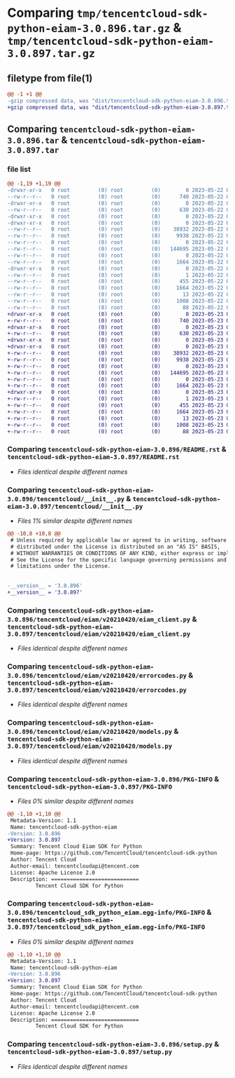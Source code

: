 # Comparing `tmp/tencentcloud-sdk-python-eiam-3.0.896.tar.gz` & `tmp/tencentcloud-sdk-python-eiam-3.0.897.tar.gz`

## filetype from file(1)

```diff
@@ -1 +1 @@
-gzip compressed data, was "dist/tencentcloud-sdk-python-eiam-3.0.896.tar", last modified: Mon May 22 00:22:35 2023, max compression
+gzip compressed data, was "dist/tencentcloud-sdk-python-eiam-3.0.897.tar", last modified: Tue May 23 02:22:02 2023, max compression
```

## Comparing `tencentcloud-sdk-python-eiam-3.0.896.tar` & `tencentcloud-sdk-python-eiam-3.0.897.tar`

### file list

```diff
@@ -1,19 +1,19 @@
-drwxr-xr-x   0 root         (0) root         (0)        0 2023-05-22 00:22:35.000000 tencentcloud-sdk-python-eiam-3.0.896/
--rw-r--r--   0 root         (0) root         (0)      740 2023-05-22 00:22:35.000000 tencentcloud-sdk-python-eiam-3.0.896/README.rst
-drwxr-xr-x   0 root         (0) root         (0)        0 2023-05-22 00:22:35.000000 tencentcloud-sdk-python-eiam-3.0.896/tencentcloud/
--rw-r--r--   0 root         (0) root         (0)      630 2023-05-22 00:22:35.000000 tencentcloud-sdk-python-eiam-3.0.896/tencentcloud/__init__.py
-drwxr-xr-x   0 root         (0) root         (0)        0 2023-05-22 00:22:35.000000 tencentcloud-sdk-python-eiam-3.0.896/tencentcloud/eiam/
-drwxr-xr-x   0 root         (0) root         (0)        0 2023-05-22 00:22:35.000000 tencentcloud-sdk-python-eiam-3.0.896/tencentcloud/eiam/v20210420/
--rw-r--r--   0 root         (0) root         (0)    38932 2023-05-22 00:22:35.000000 tencentcloud-sdk-python-eiam-3.0.896/tencentcloud/eiam/v20210420/eiam_client.py
--rw-r--r--   0 root         (0) root         (0)     9938 2023-05-22 00:22:35.000000 tencentcloud-sdk-python-eiam-3.0.896/tencentcloud/eiam/v20210420/errorcodes.py
--rw-r--r--   0 root         (0) root         (0)        0 2023-05-22 00:22:35.000000 tencentcloud-sdk-python-eiam-3.0.896/tencentcloud/eiam/v20210420/__init__.py
--rw-r--r--   0 root         (0) root         (0)   144695 2023-05-22 00:22:35.000000 tencentcloud-sdk-python-eiam-3.0.896/tencentcloud/eiam/v20210420/models.py
--rw-r--r--   0 root         (0) root         (0)        0 2023-05-22 00:22:35.000000 tencentcloud-sdk-python-eiam-3.0.896/tencentcloud/eiam/__init__.py
--rw-r--r--   0 root         (0) root         (0)     1664 2023-05-22 00:22:35.000000 tencentcloud-sdk-python-eiam-3.0.896/PKG-INFO
-drwxr-xr-x   0 root         (0) root         (0)        0 2023-05-22 00:22:35.000000 tencentcloud-sdk-python-eiam-3.0.896/tencentcloud_sdk_python_eiam.egg-info/
--rw-r--r--   0 root         (0) root         (0)        1 2023-05-22 00:22:35.000000 tencentcloud-sdk-python-eiam-3.0.896/tencentcloud_sdk_python_eiam.egg-info/dependency_links.txt
--rw-r--r--   0 root         (0) root         (0)      455 2023-05-22 00:22:35.000000 tencentcloud-sdk-python-eiam-3.0.896/tencentcloud_sdk_python_eiam.egg-info/SOURCES.txt
--rw-r--r--   0 root         (0) root         (0)     1664 2023-05-22 00:22:35.000000 tencentcloud-sdk-python-eiam-3.0.896/tencentcloud_sdk_python_eiam.egg-info/PKG-INFO
--rw-r--r--   0 root         (0) root         (0)       13 2023-05-22 00:22:35.000000 tencentcloud-sdk-python-eiam-3.0.896/tencentcloud_sdk_python_eiam.egg-info/top_level.txt
--rw-r--r--   0 root         (0) root         (0)     1008 2023-05-22 00:22:35.000000 tencentcloud-sdk-python-eiam-3.0.896/setup.py
--rw-r--r--   0 root         (0) root         (0)       88 2023-05-22 00:22:35.000000 tencentcloud-sdk-python-eiam-3.0.896/setup.cfg
+drwxr-xr-x   0 root         (0) root         (0)        0 2023-05-23 02:22:02.000000 tencentcloud-sdk-python-eiam-3.0.897/
+-rw-r--r--   0 root         (0) root         (0)      740 2023-05-23 02:22:02.000000 tencentcloud-sdk-python-eiam-3.0.897/README.rst
+drwxr-xr-x   0 root         (0) root         (0)        0 2023-05-23 02:22:02.000000 tencentcloud-sdk-python-eiam-3.0.897/tencentcloud/
+-rw-r--r--   0 root         (0) root         (0)      630 2023-05-23 02:22:02.000000 tencentcloud-sdk-python-eiam-3.0.897/tencentcloud/__init__.py
+drwxr-xr-x   0 root         (0) root         (0)        0 2023-05-23 02:22:02.000000 tencentcloud-sdk-python-eiam-3.0.897/tencentcloud/eiam/
+drwxr-xr-x   0 root         (0) root         (0)        0 2023-05-23 02:22:02.000000 tencentcloud-sdk-python-eiam-3.0.897/tencentcloud/eiam/v20210420/
+-rw-r--r--   0 root         (0) root         (0)    38932 2023-05-23 02:22:02.000000 tencentcloud-sdk-python-eiam-3.0.897/tencentcloud/eiam/v20210420/eiam_client.py
+-rw-r--r--   0 root         (0) root         (0)     9938 2023-05-23 02:22:02.000000 tencentcloud-sdk-python-eiam-3.0.897/tencentcloud/eiam/v20210420/errorcodes.py
+-rw-r--r--   0 root         (0) root         (0)        0 2023-05-23 02:22:02.000000 tencentcloud-sdk-python-eiam-3.0.897/tencentcloud/eiam/v20210420/__init__.py
+-rw-r--r--   0 root         (0) root         (0)   144695 2023-05-23 02:22:02.000000 tencentcloud-sdk-python-eiam-3.0.897/tencentcloud/eiam/v20210420/models.py
+-rw-r--r--   0 root         (0) root         (0)        0 2023-05-23 02:22:02.000000 tencentcloud-sdk-python-eiam-3.0.897/tencentcloud/eiam/__init__.py
+-rw-r--r--   0 root         (0) root         (0)     1664 2023-05-23 02:22:02.000000 tencentcloud-sdk-python-eiam-3.0.897/PKG-INFO
+drwxr-xr-x   0 root         (0) root         (0)        0 2023-05-23 02:22:02.000000 tencentcloud-sdk-python-eiam-3.0.897/tencentcloud_sdk_python_eiam.egg-info/
+-rw-r--r--   0 root         (0) root         (0)        1 2023-05-23 02:22:02.000000 tencentcloud-sdk-python-eiam-3.0.897/tencentcloud_sdk_python_eiam.egg-info/dependency_links.txt
+-rw-r--r--   0 root         (0) root         (0)      455 2023-05-23 02:22:02.000000 tencentcloud-sdk-python-eiam-3.0.897/tencentcloud_sdk_python_eiam.egg-info/SOURCES.txt
+-rw-r--r--   0 root         (0) root         (0)     1664 2023-05-23 02:22:02.000000 tencentcloud-sdk-python-eiam-3.0.897/tencentcloud_sdk_python_eiam.egg-info/PKG-INFO
+-rw-r--r--   0 root         (0) root         (0)       13 2023-05-23 02:22:02.000000 tencentcloud-sdk-python-eiam-3.0.897/tencentcloud_sdk_python_eiam.egg-info/top_level.txt
+-rw-r--r--   0 root         (0) root         (0)     1008 2023-05-23 02:22:02.000000 tencentcloud-sdk-python-eiam-3.0.897/setup.py
+-rw-r--r--   0 root         (0) root         (0)       88 2023-05-23 02:22:02.000000 tencentcloud-sdk-python-eiam-3.0.897/setup.cfg
```

### Comparing `tencentcloud-sdk-python-eiam-3.0.896/README.rst` & `tencentcloud-sdk-python-eiam-3.0.897/README.rst`

 * *Files identical despite different names*

### Comparing `tencentcloud-sdk-python-eiam-3.0.896/tencentcloud/__init__.py` & `tencentcloud-sdk-python-eiam-3.0.897/tencentcloud/__init__.py`

 * *Files 1% similar despite different names*

```diff
@@ -10,8 +10,8 @@
 # Unless required by applicable law or agreed to in writing, software
 # distributed under the License is distributed on an "AS IS" BASIS,
 # WITHOUT WARRANTIES OR CONDITIONS OF ANY KIND, either express or implied.
 # See the License for the specific language governing permissions and
 # limitations under the License.
 
 
-__version__ = '3.0.896'
+__version__ = '3.0.897'
```

### Comparing `tencentcloud-sdk-python-eiam-3.0.896/tencentcloud/eiam/v20210420/eiam_client.py` & `tencentcloud-sdk-python-eiam-3.0.897/tencentcloud/eiam/v20210420/eiam_client.py`

 * *Files identical despite different names*

### Comparing `tencentcloud-sdk-python-eiam-3.0.896/tencentcloud/eiam/v20210420/errorcodes.py` & `tencentcloud-sdk-python-eiam-3.0.897/tencentcloud/eiam/v20210420/errorcodes.py`

 * *Files identical despite different names*

### Comparing `tencentcloud-sdk-python-eiam-3.0.896/tencentcloud/eiam/v20210420/models.py` & `tencentcloud-sdk-python-eiam-3.0.897/tencentcloud/eiam/v20210420/models.py`

 * *Files identical despite different names*

### Comparing `tencentcloud-sdk-python-eiam-3.0.896/PKG-INFO` & `tencentcloud-sdk-python-eiam-3.0.897/PKG-INFO`

 * *Files 0% similar despite different names*

```diff
@@ -1,10 +1,10 @@
 Metadata-Version: 1.1
 Name: tencentcloud-sdk-python-eiam
-Version: 3.0.896
+Version: 3.0.897
 Summary: Tencent Cloud Eiam SDK for Python
 Home-page: https://github.com/TencentCloud/tencentcloud-sdk-python
 Author: Tencent Cloud
 Author-email: tencentcloudapi@tencent.com
 License: Apache License 2.0
 Description: ============================
         Tencent Cloud SDK for Python
```

### Comparing `tencentcloud-sdk-python-eiam-3.0.896/tencentcloud_sdk_python_eiam.egg-info/PKG-INFO` & `tencentcloud-sdk-python-eiam-3.0.897/tencentcloud_sdk_python_eiam.egg-info/PKG-INFO`

 * *Files 0% similar despite different names*

```diff
@@ -1,10 +1,10 @@
 Metadata-Version: 1.1
 Name: tencentcloud-sdk-python-eiam
-Version: 3.0.896
+Version: 3.0.897
 Summary: Tencent Cloud Eiam SDK for Python
 Home-page: https://github.com/TencentCloud/tencentcloud-sdk-python
 Author: Tencent Cloud
 Author-email: tencentcloudapi@tencent.com
 License: Apache License 2.0
 Description: ============================
         Tencent Cloud SDK for Python
```

### Comparing `tencentcloud-sdk-python-eiam-3.0.896/setup.py` & `tencentcloud-sdk-python-eiam-3.0.897/setup.py`

 * *Files identical despite different names*

